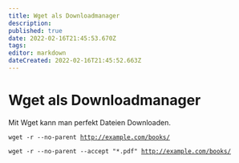 ```yaml
---
title: Wget als Downloadmanager
description: 
published: true
date: 2022-02-16T21:45:53.670Z
tags: 
editor: markdown
dateCreated: 2022-02-16T21:45:52.663Z
---
```


# Wget als Downloadmanager

Mit Wget kann man perfekt Dateien Downloaden.

`wget -r --no-parent `[`http://example.com/books/`]

`wget -r --no-parent --accept "*.pdf" `[`http://example.com/books/`]

  [`http://example.com/books/`]: http://example.com/books/
